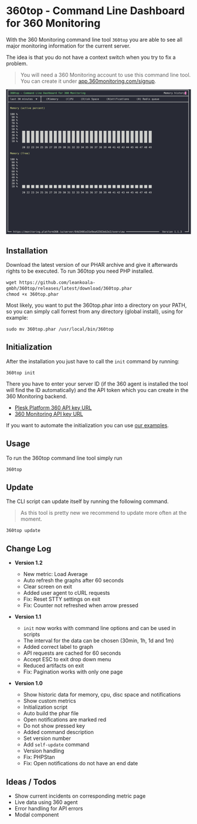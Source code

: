 # 360top - Command Line Dashboard for 360 Monitoring

With the 360 Monitoring command line tool `360top` you are able to see all major monitoring information for the current server.

The idea is that you do not have a context switch when you try to fix a problem.

> You will need a 360 Monitoring account to use this command line tool. You can create it under [app.360monitoring.com/signup](https://app.360monitoring.com/signup).


![Memory Metric](docs/images/360-top-2.png)

## Installation

Download the latest version of our PHAR archive and give it afterwards rights to be executed. To run 360top you need PHP
installed.

```shell
wget https://github.com/leankoala-gmbh/360top/releases/latest/download/360top.phar
chmod +x 360top.phar
```

Most likely, you want to put the 360top.phar into a directory on your PATH, so you can simply call forrest from any
directory (global install), using for example:

```shell
sudo mv 360top.phar /usr/local/bin/360top
```

## Initialization

After the installation you just have to call the `init` command by running:

```shell
360top init
```

There you have to enter your server ID (if the 360 agent is installed the tool will find the ID automatically) and the API token which you can create in the 360 Monitoring backend.

- [Plesk Platform 360 API key URL](https://monitoring.platform360.io/api-keys/list)
- [360 Monitoring API key URL](https://app.360monitoring.com/api-keys/list)

If you want to automate the initialization you can use [our examples](/docs/install.md).

## Usage

To run the 360top command line tool simply run

```shell
360top
```

## Update

The CLI script can update itself by running the following command. 

> As this tool is pretty new we recommend to update more often at the moment.

```shell
360top update
```

## Change Log

- **Version 1.2**
  - New metric: Load Average
  - Auto refresh the graphs after 60 seconds
  - Clear screen on exit
  - Added user agent to cURL requests
  - Fix: Reset STTY settings on exit
  - Fix: Counter not refreshed when arrow pressed


- **Version 1.1**
  - `init` now works with command line options and can be used in scripts  
  - The interval for the data can be chosen (30min, 1h, 1d and 1m)
  - Added correct label to graph
  - API requests are cached for 60 seconds
  - Accept ESC to exit drop down menu
  - Reduced artifacts on exit
  - Fix: Pagination works with only one page


- **Version 1.0**
  - Show historic data for memory, cpu, disc space and notifications
  - Show custom metrics
  - Initialization script
  - Auto build the phar file
  - Open notifications are marked red
  - Do not show pressed key
  - Added command description
  - Set version number
  - Add `self-update` command
  - Version handling
  - Fix: PHPStan
  - Fix: Open notifications do not have an end date

## Ideas / Todos

- Show current incidents on corresponding metric page
- Live data using 360 agent
- Error handling for API errors
- Modal component
